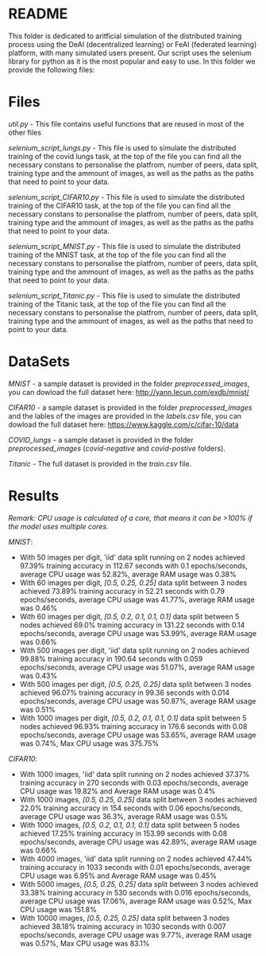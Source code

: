 
# README

This folder is dedicated to aritficial simulation of the distributed training process using the DeAI (decentralized learning) or FeAI (federated learning) platform, with many simulated users present. Our script uses the selenium library for python as it is the most popular and easy to use. In this folder we provide the following files:


# Files

*util.py* - This file contains useful functions that are reused in most of the other files

*selenium_script_lungs.py* - This file is used to simulate the distributed training of the covid lungs task, at the top of the file you can find all the necessary constans to personalise the platfrom, number of peers, data split, training type and the ammount of images, as well as the paths as the paths that need to point to your data.

*selenium_script_CIFAR10.py* - This file is used to simulate the distributed training of the CIFAR10 task, at the top of the file you can find all the necessary constans to personalise the platfrom, number of peers, data split, training type and the ammount of images, as well as the paths as the paths that need to point to your data.

*selenium_script_MNIST.py* - This file is used to simulate the distributed training of the MNIST task, at the top of the file you can find all the necessary constans to personalise the platfrom, number of peers, data split, training type and the ammount of images, as well as the paths as the paths that need to point to your data.

*selenium_script_Titanic.py* - This file is used to simulate the distributed training of the Titanic task, at the top of the file you can find all the necessary constans to personalise the platfrom, number of peers, data split, training type and the ammount of images, as well as the paths that need to point to your data.

# DataSets

*MNIST* - a sample dataset is provided in the folder *preprocessed_images*, you can dowload the full dataset here: http://yann.lecun.com/exdb/mnist/

*CIFAR10* - a sample dataset is provided in the folder *preprocessed_images* and the lables of the images are provided in the *labels.csv* file, you can dowload the full dataset here: https://www.kaggle.com/c/cifar-10/data

*COVID_lungs* - a sample dataset is provided in the folder *preprocessed_images* (*covid-negative* and *covid-postive* folders).

*Titanic* - The full dataset is provided in the *train.csv* file.

# Results

*Remark: CPU usage is calculated of a core, that means it can be >100% if the model uses multiple cores.*

*MNIST*:

 - With 50 images per digit, 'iid' data split running on 2 nodes achieved 97.39% training accuracy in 112.67 seconds with 0.1 epochs/seconds, average CPU usage was 52.82%, average RAM usage was 0.38% 
 -  With 60 images per digit, *[0.5, 0.25, 0.25]* data split between 3 nodes achieved 73.89% training accuracy in 52.21 seconds with 0.79 epochs/seconds, average CPU usage was 41.77%, average RAM usage was 0.46% 
 -  With 60 images per digit, *[0.5, 0.2, 0.1, 0.1, 0.1]* data split between 5 nodes achieved 69.0% training accuracy in 131.22 seconds with 0.14 epochs/seconds, average CPU usage was 53.99%, average RAM usage was 0.66% 
 - With 500 images per digit, 'iid' data split running on 2 nodes achieved 99.88% training accuracy in 190.64 seconds with 0.059 epochs/seconds, average CPU usage was 51.07%, average RAM usage was 0.43% 
 -  With 500 images per digit, *[0.5, 0.25, 0.25]* data split between 3 nodes achieved 96.07% training accuracy in 99.36 seconds with 0.014 epochs/seconds, average CPU usage was 50.87%, average RAM usage was 0.51% 
 -  With 1000 images per digit, *[0.5, 0.2, 0.1, 0.1, 0.1]* data split between 5 nodes achieved 96.93% training accuracy in 176.6 seconds with 0.08 epochs/seconds, average CPU usage was 53.65%, average RAM usage was 0.74%, Max CPU usage was 375.75%

*CIFAR10*:

 - With 1000 images, 'iid' data split running on 2 nodes achieved 37.37% training accuracy in 270 seconds with 0.03 epochs/seconds, average CPU usage was 19.82% and Average RAM usage was 0.4%
 - With 1000 images,  *[0.5, 0.25, 0.25]* data split between 3 nodes achieved 22.0% training accuracy in 154 seconds with 0.06 epochs/seconds, average CPU usage was 36.3%, average RAM usage was 0.5% 
 - With 1000 images,  *[0.5, 0.2, 0.1, 0.1, 0.1]* data split between 5 nodes achieved 17.25% training accuracy in 153.99 seconds with 0.08 epochs/seconds, average CPU usage was 42.89%, average RAM usage was 0.66% 
 - With 4000 images, 'iid' data split running on 2 nodes achieved 47.44% training accuracy in 1033 seconds with 0.01 epochs/seconds, average CPU usage was 6.95% and Average RAM usage was 0.45%
 - With 5000 images,  *[0.5, 0.25, 0.25]* data split between 3 nodes achieved 33.38% training accuracy in 530 seconds with 0.016 epochs/seconds, average CPU usage was 17.06%, average RAM usage was 0.52%, Max CPU usage was 151.8% 
 - With 10000 images,  *[0.5, 0.25, 0.25]* data split between 3 nodes achieved 38.18% training accuracy in 1030 seconds with 0.007 epochs/seconds, average CPU usage was 9.77%, average RAM usage was 0.57%, Max CPU usage was 83.1%



